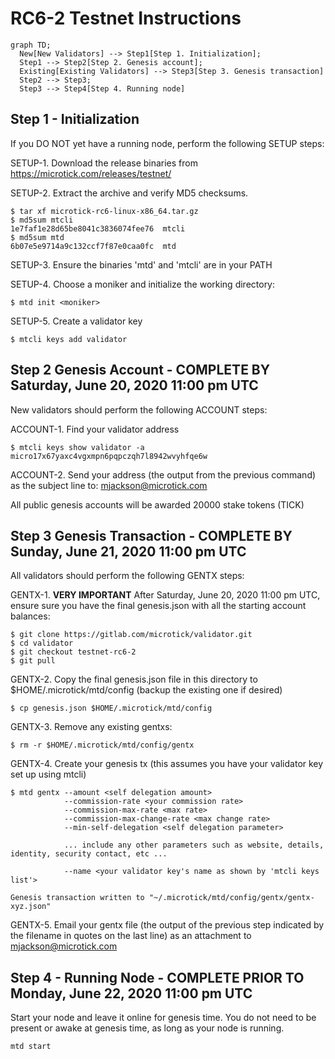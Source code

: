 # RC6-2 Testnet Instructions

```mermaid
graph TD;
  New[New Validators] --> Step1[Step 1. Initialization];
  Step1 --> Step2[Step 2. Genesis account];
  Existing[Existing Validators] --> Step3[Step 3. Genesis transaction]
  Step2 --> Step3;
  Step3 --> Step4[Step 4. Running node]
```

## Step 1 - Initialization

If you DO NOT yet have a running node, perform the following SETUP steps:

SETUP-1. Download the release binaries from https://microtick.com/releases/testnet/

SETUP-2. Extract the archive and verify MD5 checksums.

```
$ tar xf microtick-rc6-linux-x86_64.tar.gz
$ md5sum mtcli
1e7faf1e28d65be8041c3836074fee76  mtcli
$ md5sum mtd
6b07e5e9714a9c132ccf7f87e0caa0fc  mtd
```

SETUP-3. Ensure the binaries 'mtd' and 'mtcli' are in your PATH

SETUP-4. Choose a moniker and initialize the working directory:

```
$ mtd init <moniker>
```

SETUP-5. Create a validator key

```
$ mtcli keys add validator
```

## Step 2 Genesis Account - COMPLETE BY Saturday, June 20, 2020 11:00 pm UTC

New validators should perform the following ACCOUNT steps:

ACCOUNT-1. Find your validator address

```
$ mtcli keys show validator -a
micro17x67yaxc4vgxmpn6pqpczqh7l8942wvyhfqe6w
```

ACCOUNT-2. Send your address (the output from the previous command) as the subject line to: mjackson@microtick.com

All public genesis accounts will be awarded 20000 stake tokens (TICK)

## Step 3 Genesis Transaction - COMPLETE BY Sunday, June 21, 2020 11:00 pm UTC

All validators should perform the following GENTX steps:

GENTX-1. **VERY IMPORTANT** After Saturday, June 20, 2020 11:00 pm UTC, ensure sure you have the final genesis.json with all the starting account balances:

```
$ git clone https://gitlab.com/microtick/validator.git
$ cd validator
$ git checkout testnet-rc6-2
$ git pull
```

GENTX-2. Copy the final genesis.json file in this directory to $HOME/.microtick/mtd/config (backup the existing one if desired)

```
$ cp genesis.json $HOME/.microtick/mtd/config
```

GENTX-3. Remove any existing gentxs:

```
$ rm -r $HOME/.microtick/mtd/config/gentx
```

GENTX-4. Create your genesis tx (this assumes you have your validator key set up using mtcli)

```
$ mtd gentx --amount <self delegation amount> 
            --commission-rate <your commission rate> 
            --commission-max-rate <max rate>
            --commission-max-change-rate <max change rate>
            --min-self-delegation <self delegation parameter>
            
            ... include any other parameters such as website, details, identity, security contact, etc ...
            
            --name <your validator key's name as shown by 'mtcli keys list'>
            
Genesis transaction written to "~/.microtick/mtd/config/gentx/gentx-xyz.json"
```

GENTX-5. Email your gentx file (the output of the previous step indicated by the filename in quotes on the last line) as an attachment to mjackson@microtick.com

## Step 4 - Running Node - COMPLETE PRIOR TO Monday, June 22, 2020 11:00 pm UTC

Start your node and leave it online for genesis time. You do not need to be present or awake at genesis time, as long as your node is running.

```
mtd start
```


